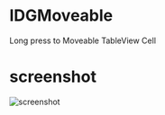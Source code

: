 # IDGMoveable
Long press to Moveable TableView Cell

# screenshot

![screenshot](./screenshot/screenshot.png)
